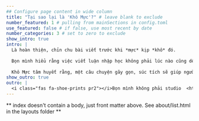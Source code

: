 ```yaml
---
## Configure page content in wide column
title: "Tại sao lại là 'Khô Mực'?" # leave blank to exclude
number_featured: 1 # pulling from mainSections in config.toml
use_featured: false # if false, use most recent by date
number_categories: 3 # set to zero to exclude
show_intro: true
intro: |
  Là hoàn thiện, chỉn chu bài viết trước khi *mực* kịp *khô* đó.
  
  Bọn mình hiểu rằng việc viết luận nhập học không phải lúc nào cũng dễ dàng. Khô Mực sẽ giúp bạn phát triển ý tưởng, làm nổi bật những trải nghiệm và giọng văn riêng của mình, để câu chuyện trở nên cuốn hút hơn. Cùng nhau, chúng ta sẽ thảo luận những lỗi thường gặp và tìm cách cải thiện chúng.
  
  Khô Mực tâm huyết rằng, một câu chuyện gãy gọn, súc tích sẽ giúp người đọc đồng cảm hơn, thế giới của họ sẽ rộng mở hơn, phong phú hơn khi họ nghe được những câu chuyện đậm chất Việt của các bạn.
show_outro: true
outro: |
  <i class="fas fa-shoe-prints pr2"></i>Bọn mình không phải studio  <http://khomuc.me> nhe!
---
```


** index doesn't contain a body, just front matter above.
See about/list.html in the layouts folder **